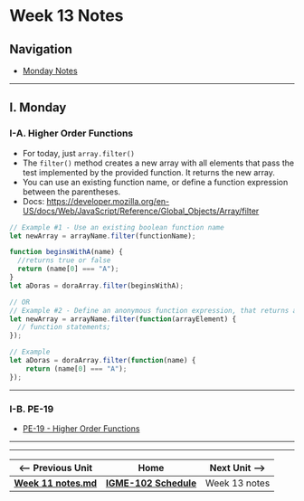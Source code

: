 # Week 13 Notes

## Navigation

- [Monday Notes](#monday)

<!--
- [Wednesday Notes](#wednesday)
- [Friday Notes](#friday)
-->

<hr>

<a id="monday" />

## I. Monday



### I-A. Higher Order Functions

- For today, just `array.filter()`
- The `filter()` method creates a new array with all elements that pass the test implemented by the provided function. It returns the new array.
- You can use an existing function name, or define a function expression between the parentheses.
- Docs: https://developer.mozilla.org/en-US/docs/Web/JavaScript/Reference/Global_Objects/Array/filter


```js
// Example #1 - Use an existing boolean function name
let newArray = arrayName.filter(functionName);

function beginsWithA(name) { 
  //returns true or false
  return (name[0] === "A");
}
let aDoras = doraArray.filter(beginsWithA);

// OR
// Example #2 - Define an anonymous function expression, that returns a boolean, to use for this one purpose
let newArray = arrayName.filter(function(arrayElement) {
  // function statements;
});

// Example
let aDoras = doraArray.filter(function(name) { 
    return (name[0] === "A");
});
```

<hr>

### I-B. PE-19
- [PE-19 - Higher Order Functions](../docs/pe-19.md)

<!--

<hr>

<a id="wednesday" />

## II. Wednesday

<hr>

<a id="friday" />

## I. Friday

-->


<hr><hr>

| <-- Previous Unit | Home | Next Unit -->
| --- | --- | --- 
| [**Week 11 notes.md**](11.md)     |  [**IGME-102 Schedule**](../schedule.md) | Week 13 notes
